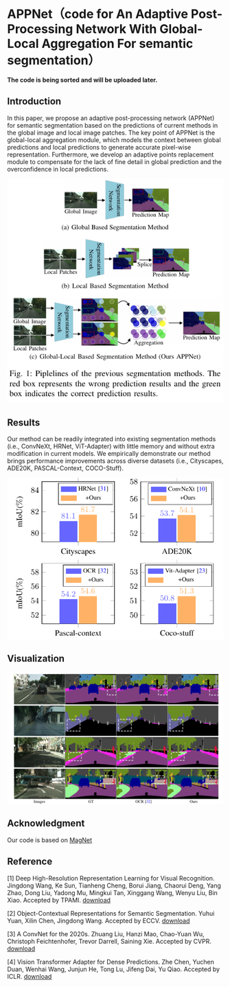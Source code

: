 # APPNet（code for An Adaptive Post-Processing Network With Global-Local Aggregation For semantic segmentation）
**The code is being sorted and will be uploaded later.**
## Introduction
  In this paper, we propose an adaptive post-processing network (APPNet) for semantic segmentation based on the predictions of current methods in the global image and local image patches. The key point of APPNet is the global-local aggregation module, which models the context between global
predictions and local predictions to generate accurate pixel-wise representation. Furthermore, we develop an adaptive points
replacement module to compensate for the lack of fine detail in global prediction and the overconfidence in local predictions.


<p align="center">
  <img src="https://github.com/zhu-gl-ux/APPNet/blob/master/image/pipeline.png" />
</p>



## Results
Our method can be readily integrated into existing segmentation methods (i.e., ConvNeXt, HRNet, ViT-Adapter) with little memory and without extra modification in current models. We empirically demonstrate our method brings performance improvements across diverse datasets (i.e., Cityscapes, ADE20K, PASCAL-Context, COCO-Stuff).

<p align="center">
<img src="https://github.com/zhu-gl-ux/APPNet/blob/master/image/results.png" width="600" />
</p>

## Visualization
<img src="https://github.com/zhu-gl-ux/APPNet/blob/master/image/cityscapes.png" />


## Acknowledgment
Our code is based on [MagNet](https://github.com/VinAIResearch/MagNet/tree/main)
## Reference
[1] Deep High-Resolution Representation Learning for Visual Recognition. Jingdong Wang, Ke Sun, Tianheng Cheng, Borui Jiang, Chaorui Deng, Yang Zhao, Dong Liu, Yadong Mu, Mingkui Tan, Xinggang Wang, Wenyu Liu, Bin Xiao. Accepted by TPAMI. [download](https://arxiv.org/pdf/1908.07919.pdf) 

[2] Object-Contextual Representations for Semantic Segmentation. Yuhui Yuan, Xilin Chen, Jingdong Wang. Accepted by ECCV. [download](https://arxiv.org/pdf/1909.11065.pdf)

[3] A ConvNet for the 2020s. Zhuang Liu, Hanzi Mao, Chao-Yuan Wu, Christoph Feichtenhofer, Trevor Darrell, Saining Xie. Accepted by CVPR. [download](https://arxiv.org/pdf/2201.03545.pdf)

[4] Vision Transformer Adapter for Dense Predictions. Zhe Chen, Yuchen Duan, Wenhai Wang, Junjun He, Tong Lu, Jifeng Dai, Yu Qiao. Accepted by ICLR. [download](https://arxiv.org/pdf/2205.08534.pdf)
